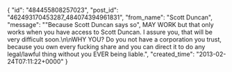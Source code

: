  {
   "id": "484455808257023",
   "post_id": "462493170453287_484074394961831",
   "from_name": "Scott Duncan",
   "message": "\"Because Scott Duncan says so\", MAY WORK but that only works when you have access to Scott Duncan. I assure you, that will be very difficult soon.\n\nWHY YOU? Do you not have a corporation you trust, because you own every fucking share and you can direct it to do any legal/lawful thing without you EVER being liable.",
   "created_time": "2013-02-24T07:11:22+0000"
 }
